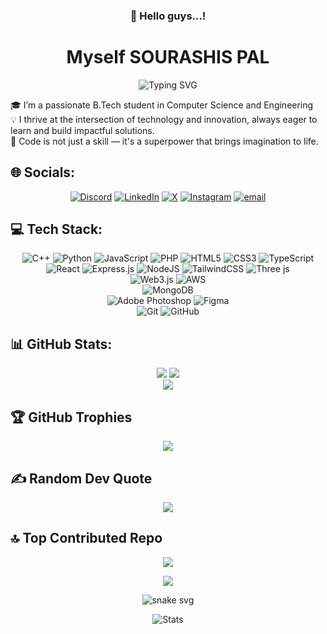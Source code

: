 <div align="center">
  
  ### 👋 Hello guys...! 
</div>
<h1 align="center">Myself SOURASHIS PAL</h1>
<div align="center">
  <img src="https://readme-typing-svg.herokuapp.com?font=Fira+Code&pause=1000&color=02faee&center=true&vCenter=true&width=435&lines=Data+Science;Always+Learning+New+Technologies" alt="Typing SVG" />
</div>

🎓 I’m a passionate B.Tech student in Computer Science and Engineering<br>💡 I thrive at the intersection of technology and innovation, always eager to learn and build impactful solutions.<br>🔁 Code is not just a skill — it's a superpower that brings imagination to life.

## 🌐 Socials:
<div align="center">

[![Discord](https://img.shields.io/badge/Discord-%237289DA.svg?logo=discord&logoColor=white)](https://discord.gg/soura_05) [![LinkedIn](https://img.shields.io/badge/LinkedIn-%230077B5.svg?logo=linkedin&logoColor=white)](https://www.linkedin.com/in/sourashis-pal-570b7432b) [![X](https://img.shields.io/badge/X-black.svg?logo=X&logoColor=white)](https://x.com/Soura_13)
[![Instagram](https://img.shields.io/badge/Instagram-%23E4405F.svg?logo=Instagram&logoColor=white)](https://instagram.com/_nobi.07_) [![email](https://img.shields.io/badge/Email-D14836?logo=gmail&logoColor=white)](mailto:palsourashis04@gmail.com)
</div>

## 💻 Tech Stack:
<div align="center">

  ![C++](https://img.shields.io/badge/c++-%2300599C.svg?style=plastic&logo=c%2B%2B&logoColor=white)
  ![Python](https://img.shields.io/badge/python-3670A0?style=plastic&logo=python&logoColor=ffdd54)
  ![JavaScript](https://img.shields.io/badge/javascript-%23323330.svg?style=plastic&logo=javascript&logoColor=%23F7DF1E)
  ![PHP](https://img.shields.io/badge/php-%23777BB4.svg?style=plastic&logo=php&logoColor=white)
  ![HTML5](https://img.shields.io/badge/html5-%23E34F26.svg?style=plastic&logo=html5&logoColor=white)
  ![CSS3](https://img.shields.io/badge/css3-%231572B6.svg?style=plastic&logo=css3&logoColor=white)
  ![TypeScript](https://img.shields.io/badge/typescript-%23007ACC.svg?style=plastic&logo=typescript&logoColor=white)<br>
  ![React](https://img.shields.io/badge/react-%2320232a.svg?style=plastic&logo=react&logoColor=%2361DAFB)
  ![Express.js](https://img.shields.io/badge/express.js-%23404d59.svg?style=plastic&logo=express&logoColor=%2361DAFB)
  ![NodeJS](https://img.shields.io/badge/node.js-6DA55F?style=plastic&logo=node.js&logoColor=white)
  ![TailwindCSS](https://img.shields.io/badge/tailwindcss-%2338B2AC.svg?style=plastic&logo=tailwind-css&logoColor=white)
  ![Three js](https://img.shields.io/badge/threejs-black?style=plastic&logo=three.js&logoColor=white)<br>
  ![Web3.js](https://img.shields.io/badge/web3.js-F16822?style=plastic&logo=web3.js&logoColor=white)
  ![AWS](https://img.shields.io/badge/AWS-%23FF9900.svg?style=plastic&logo=amazon-aws&logoColor=white)<br>
  ![MongoDB](https://img.shields.io/badge/MongoDB-%234ea94b.svg?style=plastic&logo=mongodb&logoColor=white)<br>
  ![Adobe Photoshop](https://img.shields.io/badge/adobe%20photoshop-%2331A8FF.svg?style=plastic&logo=adobe%20photoshop&logoColor=white)
  ![Figma](https://img.shields.io/badge/figma-%23F24E1E.svg?style=plastic&logo=figma&logoColor=white)<br>
  ![Git](https://img.shields.io/badge/git-%23F05033.svg?style=plastic&logo=git&logoColor=white)
  ![GitHub](https://img.shields.io/badge/github-%23121011.svg?style=plastic&logo=github&logoColor=white)
</div>

## 📊 GitHub Stats:
<div align="center">
  
  ![](https://github-readme-stats.vercel.app/api?username=Soura1345&theme=one_dark_pro&hide_border=false&include_all_commits=false&count_private=true)
  ![](https://nirzak-streak-stats.vercel.app/?user=Soura1345&theme=one_dark_pro&hide_border=false)<br/>
  ![](https://github-readme-stats.vercel.app/api/top-langs/?username=Soura1345&theme=one_dark_pro&hide_border=false&include_all_commits=false&count_private=false&layout=compact)
</div>

## 🏆 GitHub Trophies
<div align = "center">
  
  ![](https://github-profile-trophy.vercel.app/?username=Soura1345&theme=monokai&no-frame=false&no-bg=true&margin-w=4)
</div>

## ✍️ Random Dev Quote
<div align = "center">
  
  ![](https://quotes-github-readme.vercel.app/api?type=horizontal&theme=merko)
</div>

## 🔝 Top Contributed Repo
<div align = "center">
  
  ![](https://github-contributor-stats.vercel.app/api?username=Soura1345&limit=5&theme=one_dark_pro&combine_all_yearly_contributions=true)
</div>

<div align = "center">
  
  [![](https://visitcount.itsvg.in/api?id=Soura1345&icon=7&color=8)](https://visitcount.itsvg.in)
</div>

<!--## Activity graph
<div align="center">
  
![Activity Graph](https://github-readme-activity-graph.vercel.app/graph?username=Soura1345&bg_color=transparent&color=38bdae&line=70a5fd&point=bf91f3&area=true&hide_border=true)

</div>-->

<div align="center">
  
  ![snake svg](https://soura1345.github.io/Soura1345/github-contribution-grid-snake-dark.svg)
</div>
<div align="center">

![Stats](https://github-profile-summary-cards.vercel.app/api/cards/profile-details?username=soura1345&theme=github_dark)</div>
